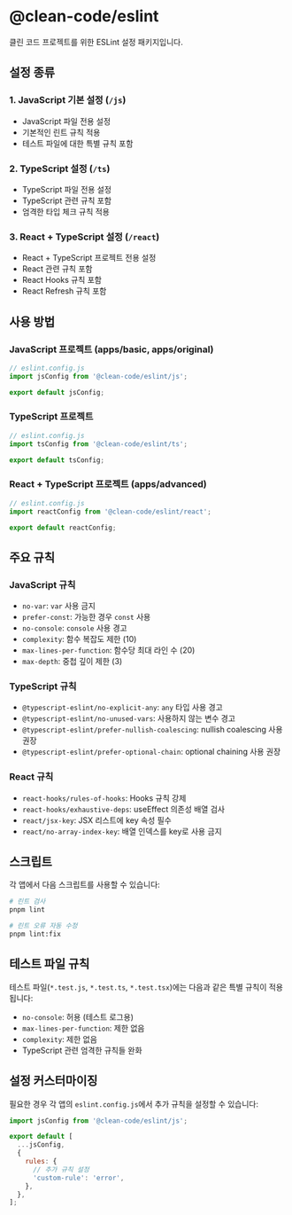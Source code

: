 # @clean-code/eslint

클린 코드 프로젝트를 위한 ESLint 설정 패키지입니다.

## 설정 종류

### 1. JavaScript 기본 설정 (`/js`)

- JavaScript 파일 전용 설정
- 기본적인 린트 규칙 적용
- 테스트 파일에 대한 특별 규칙 포함

### 2. TypeScript 설정 (`/ts`)

- TypeScript 파일 전용 설정
- TypeScript 관련 규칙 포함
- 엄격한 타입 체크 규칙 적용

### 3. React + TypeScript 설정 (`/react`)

- React + TypeScript 프로젝트 전용 설정
- React 관련 규칙 포함
- React Hooks 규칙 포함
- React Refresh 규칙 포함

## 사용 방법

### JavaScript 프로젝트 (apps/basic, apps/original)

```javascript
// eslint.config.js
import jsConfig from '@clean-code/eslint/js';

export default jsConfig;
```

### TypeScript 프로젝트

```javascript
// eslint.config.js
import tsConfig from '@clean-code/eslint/ts';

export default tsConfig;
```

### React + TypeScript 프로젝트 (apps/advanced)

```javascript
// eslint.config.js
import reactConfig from '@clean-code/eslint/react';

export default reactConfig;
```

## 주요 규칙

### JavaScript 규칙

- `no-var`: `var` 사용 금지
- `prefer-const`: 가능한 경우 `const` 사용
- `no-console`: `console` 사용 경고
- `complexity`: 함수 복잡도 제한 (10)
- `max-lines-per-function`: 함수당 최대 라인 수 (20)
- `max-depth`: 중첩 깊이 제한 (3)

### TypeScript 규칙

- `@typescript-eslint/no-explicit-any`: `any` 타입 사용 경고
- `@typescript-eslint/no-unused-vars`: 사용하지 않는 변수 경고
- `@typescript-eslint/prefer-nullish-coalescing`: nullish coalescing 사용 권장
- `@typescript-eslint/prefer-optional-chain`: optional chaining 사용 권장

### React 규칙

- `react-hooks/rules-of-hooks`: Hooks 규칙 강제
- `react-hooks/exhaustive-deps`: useEffect 의존성 배열 검사
- `react/jsx-key`: JSX 리스트에 key 속성 필수
- `react/no-array-index-key`: 배열 인덱스를 key로 사용 금지

## 스크립트

각 앱에서 다음 스크립트를 사용할 수 있습니다:

```bash
# 린트 검사
pnpm lint

# 린트 오류 자동 수정
pnpm lint:fix
```

## 테스트 파일 규칙

테스트 파일(`*.test.js`, `*.test.ts`, `*.test.tsx`)에는 다음과 같은 특별 규칙이 적용됩니다:

- `no-console`: 허용 (테스트 로그용)
- `max-lines-per-function`: 제한 없음
- `complexity`: 제한 없음
- TypeScript 관련 엄격한 규칙들 완화

## 설정 커스터마이징

필요한 경우 각 앱의 `eslint.config.js`에서 추가 규칙을 설정할 수 있습니다:

```javascript
import jsConfig from '@clean-code/eslint/js';

export default [
  ...jsConfig,
  {
    rules: {
      // 추가 규칙 설정
      'custom-rule': 'error',
    },
  },
];
```
